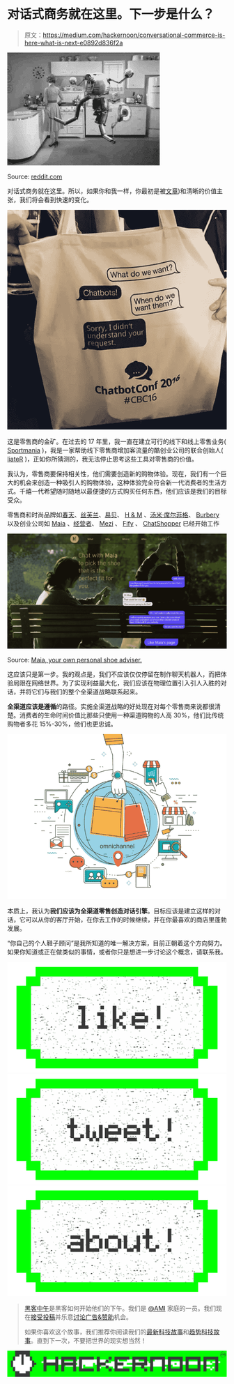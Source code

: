 # 对话式商务就在这里。下一步是什么？

> 原文：<https://medium.com/hackernoon/conversational-commerce-is-here-what-is-next-e0892d836f2a>

![](img/519d59625cd880091bbbd5785c315667.png)

Source: [reddit.com](https://www.reddit.com/r/gif/comments/321plg/mothers_little_helper_bot/?st=ivupr5kr&sh=5fba6001)

对话式商务就在这里。所以，如果你和我一样，你最初是被[文章](https://medium.com/u/a4ec6f3eb197#.9v8goaskl))和清晰的价值主张，我们将会看到快速的变化。

![](img/cef3a4d15828843b528a8aa2602422b6.png)

这是零售商的金矿。在过去的 17 年里，我一直在建立可行的线下和线上零售业务( [Sportmania](http://www.esportmania.gr) )，我是一家帮助线下零售商增加客流量的酷创业公司的联合创始人( [liateR](http://www.liater.co) )，正如你所猜测的，我无法停止思考这些工具对零售商的价值。

我认为，零售商要保持相关性，他们需要创造新的购物体验。现在，我们有一个巨大的机会来创造一种吸引人的购物体验，这种体验完全符合新一代消费者的生活方式。千禧一代希望随时随地以最便捷的方式购买任何东西，他们应该是我们的目标受众。

零售商和时尚品牌如[春天](https://www.botpages.com/bots/xdHYaxb2LSTf6gcdZ)、[丝芙兰](https://bots.kik.com/#/sephora)、[易贝](https://shopbot.ebay.com/)、 [H & M](https://bots.kik.com/#/hm) 、[汤米·席尔菲格](https://www.messenger.com/t/106324770685)、 [Burbery](https://www.messenger.com/t/122792026424) 以及创业公司如 [Maia](http://www.chatwithmaia.com/) 、[经营者](https://operator.com/)、 [Mezi](http://mezi.com/) 、 [Fify](http://fify.ai/) 、 [ChatShopper](https://chatshopper.com/) 已经开始工作

![](img/b2601e1e157cbeb9e314e59120f88b80.png)

Source: [Maia, your own personal shoe adviser.](http://www.chatwithmaia.com)

这应该只是第一步。我的观点是，我们不应该仅仅停留在制作聊天机器人，而把体验局限在网络世界。为了实现利益最大化，我们应该在物理位置引入引人入胜的对话，并将它们与我们的整个全渠道战略联系起来。

**全渠道应该是遵循**的路径。实施全渠道战略的好处现在对每个零售商来说都很清楚。消费者的生命时间价值比那些只使用一种渠道购物的人高 30%，他们比传统购物者多花 15%-30%，他们也更忠诚。

![](img/308ba02529c483bbdf3e5768b97c5265.png)

本质上，我认为**我们应该为全渠道零售创造对话引擎**。目标应该是建立这样的对话，它可以从你的客厅开始，在你去工作的时候继续，并在你最喜欢的商店里蓬勃发展。

“你自己的个人鞋子顾问”是我所知道的唯一解决方案，目前正朝着这个方向努力。如果你知道或正在做类似的事情，或者你只是想进一步讨论这个概念，请联系我。

[![](img/50ef4044ecd4e250b5d50f368b775d38.png)](http://bit.ly/HackernoonFB)[![](img/979d9a46439d5aebbdcdca574e21dc81.png)](https://goo.gl/k7XYbx)[![](img/2930ba6bd2c12218fdbbf7e02c8746ff.png)](https://goo.gl/4ofytp)

> [黑客中午](http://bit.ly/Hackernoon)是黑客如何开始他们的下午。我们是 [@AMI](http://bit.ly/atAMIatAMI) 家庭的一员。我们现在[接受投稿](http://bit.ly/hackernoonsubmission)并乐意[讨论广告&赞助](mailto:partners@amipublications.com)机会。
> 
> 如果你喜欢这个故事，我们推荐你阅读我们的[最新科技故事](http://bit.ly/hackernoonlatestt)和[趋势科技故事](https://hackernoon.com/trending)。直到下一次，不要把世界的现实想当然！

![](img/be0ca55ba73a573dce11effb2ee80d56.png)